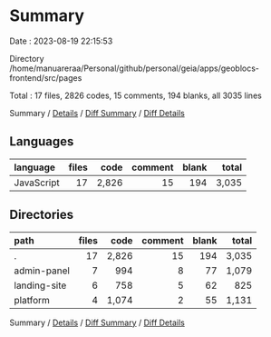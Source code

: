 # Summary

Date : 2023-08-19 22:15:53

Directory /home/manuareraa/Personal/github/personal/geia/apps/geoblocs-frontend/src/pages

Total : 17 files,  2826 codes, 15 comments, 194 blanks, all 3035 lines

Summary / [Details](details.md) / [Diff Summary](diff.md) / [Diff Details](diff-details.md)

## Languages
| language | files | code | comment | blank | total |
| :--- | ---: | ---: | ---: | ---: | ---: |
| JavaScript | 17 | 2,826 | 15 | 194 | 3,035 |

## Directories
| path | files | code | comment | blank | total |
| :--- | ---: | ---: | ---: | ---: | ---: |
| . | 17 | 2,826 | 15 | 194 | 3,035 |
| admin-panel | 7 | 994 | 8 | 77 | 1,079 |
| landing-site | 6 | 758 | 5 | 62 | 825 |
| platform | 4 | 1,074 | 2 | 55 | 1,131 |

Summary / [Details](details.md) / [Diff Summary](diff.md) / [Diff Details](diff-details.md)